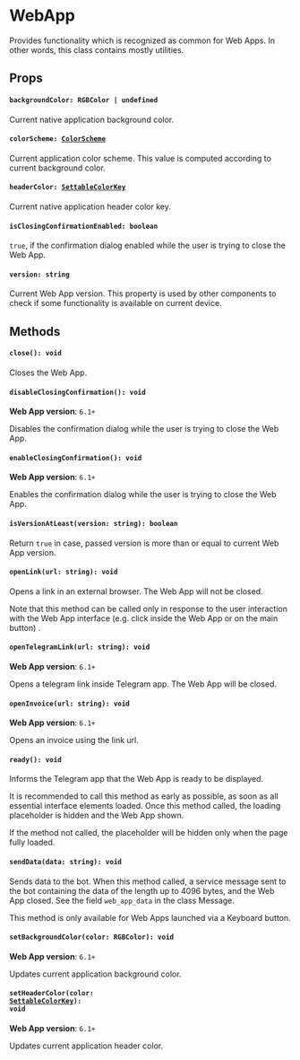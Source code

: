 # WebApp

Provides functionality which is recognized as common for Web Apps. In other
words, this class contains mostly utilities.

## Props

#### `backgroundColor: RGBColor | undefined`

Current native application background color.

#### <code>colorScheme: [ColorScheme](types.ts)</code>

Current application color scheme. This value is computed according
to current background color.

#### <code>headerColor: [SettableColorKey](types.ts)</code>

Current native application header color key.

#### `isClosingConfirmationEnabled: boolean`

`true`, if the confirmation dialog enabled while the user is trying to close the
Web App.

#### `version: string`

Current Web App version. This property is used by other components to check if
some functionality is available on current device.

## Methods

#### `close(): void`

Closes the Web App.

#### `disableClosingConfirmation(): void`

**Web App version**: `6.1+`

Disables the confirmation dialog while the user is trying to close the Web App.

#### `enableClosingConfirmation(): void`

**Web App version**: `6.1+`

Enables the confirmation dialog while the user is trying to close the Web App.

#### `isVersionAtLeast(version: string): boolean`

Return `true` in case, passed version is more than or equal to current Web App
version.

#### `openLink(url: string): void`

Opens a link in an external browser. The Web App will not be closed.

Note that this method can be called only in response to the user interaction
with the Web App interface (e.g. click inside the Web App or on the main button)
.

#### `openTelegramLink(url: string): void`

**Web App version**: `6.1+`

Opens a telegram link inside Telegram app. The Web App will be closed.

#### `openInvoice(url: string): void`

**Web App version**: `6.1+`

Opens an invoice using the link url.

#### `ready(): void`

Informs the Telegram app that the Web App is ready to be displayed.

It is recommended to call this method as early as possible, as soon as all
essential interface elements loaded. Once this method called, the loading
placeholder is hidden and the Web App shown.

If the method not called, the placeholder will be hidden only when the page
fully loaded.

#### `sendData(data: string): void`

Sends data to the bot. When this method called, a service message sent to the
bot containing the data of the length up to 4096 bytes, and the Web App closed.
See the field `web_app_data` in the class Message.

This method is only available for Web Apps launched via a Keyboard button.

#### `setBackgroundColor(color: RGBColor): void`

**Web App version**: `6.1+`

Updates current application background color.

#### <code>setHeaderColor(color: [SettableColorKey](/src/components/WebApp/types.ts)): void</code>

**Web App version**: `6.1+` 

Updates current application header color.